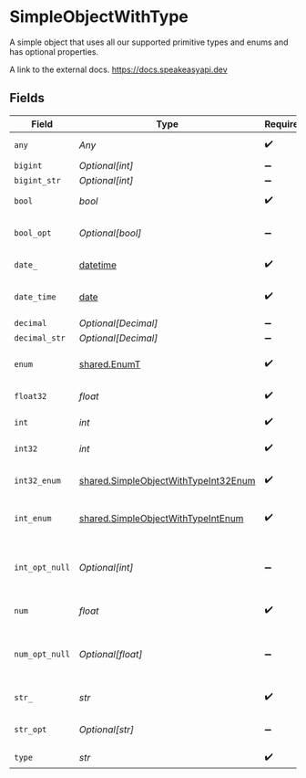 # SimpleObjectWithType

A simple object that uses all our supported primitive types and enums and has optional properties.

A link to the external docs.
<https://docs.speakeasyapi.dev>


## Fields

| Field                                                                                        | Type                                                                                         | Required                                                                                     | Description                                                                                  | Example                                                                                      |
| -------------------------------------------------------------------------------------------- | -------------------------------------------------------------------------------------------- | -------------------------------------------------------------------------------------------- | -------------------------------------------------------------------------------------------- | -------------------------------------------------------------------------------------------- |
| `any`                                                                                        | *Any*                                                                                        | :heavy_check_mark:                                                                           | An any property.                                                                             | any                                                                                          |
| `bigint`                                                                                     | *Optional[int]*                                                                              | :heavy_minus_sign:                                                                           | N/A                                                                                          | 8821239038968084                                                                             |
| `bigint_str`                                                                                 | *Optional[int]*                                                                              | :heavy_minus_sign:                                                                           | N/A                                                                                          | 9223372036854775808                                                                          |
| `bool`                                                                                       | *bool*                                                                                       | :heavy_check_mark:                                                                           | A boolean property.                                                                          | true                                                                                         |
| `bool_opt`                                                                                   | *Optional[bool]*                                                                             | :heavy_minus_sign:                                                                           | An optional boolean property.                                                                | true                                                                                         |
| `date_`                                                                                      | [datetime](https://docs.python.org/3/library/datetime.html#datetime-objects)                 | :heavy_check_mark:                                                                           | A date property.                                                                             | 2020-01-01                                                                                   |
| `date_time`                                                                                  | [date](https://docs.python.org/3/library/datetime.html#date-objects)                         | :heavy_check_mark:                                                                           | A date-time property.                                                                        | 2020-01-01T00:00:00.000000001Z                                                               |
| `decimal`                                                                                    | *Optional[Decimal]*                                                                          | :heavy_minus_sign:                                                                           | N/A                                                                                          | 3.141592653589793                                                                            |
| `decimal_str`                                                                                | *Optional[Decimal]*                                                                          | :heavy_minus_sign:                                                                           | N/A                                                                                          | 3.14159265358979344719667586                                                                 |
| `enum`                                                                                       | [shared.EnumT](../../models/shared/enumt.md)                                                 | :heavy_check_mark:                                                                           | A string based enum                                                                          | one                                                                                          |
| `float32`                                                                                    | *float*                                                                                      | :heavy_check_mark:                                                                           | A float32 property.                                                                          | 1.1                                                                                          |
| `int`                                                                                        | *int*                                                                                        | :heavy_check_mark:                                                                           | An integer property.                                                                         | 1                                                                                            |
| `int32`                                                                                      | *int*                                                                                        | :heavy_check_mark:                                                                           | An int32 property.                                                                           | 1                                                                                            |
| `int32_enum`                                                                                 | [shared.SimpleObjectWithTypeInt32Enum](../../models/shared/simpleobjectwithtypeint32enum.md) | :heavy_check_mark:                                                                           | An int32 enum property.                                                                      | 55                                                                                           |
| `int_enum`                                                                                   | [shared.SimpleObjectWithTypeIntEnum](../../models/shared/simpleobjectwithtypeintenum.md)     | :heavy_check_mark:                                                                           | An integer enum property.                                                                    | 2                                                                                            |
| `int_opt_null`                                                                               | *Optional[int]*                                                                              | :heavy_minus_sign:                                                                           | An optional integer property will be null for tests.                                         |                                                                                              |
| `num`                                                                                        | *float*                                                                                      | :heavy_check_mark:                                                                           | A number property.                                                                           | 1.1                                                                                          |
| `num_opt_null`                                                                               | *Optional[float]*                                                                            | :heavy_minus_sign:                                                                           | An optional number property will be null for tests.                                          |                                                                                              |
| `str_`                                                                                       | *str*                                                                                        | :heavy_check_mark:                                                                           | A string property.                                                                           | test                                                                                         |
| `str_opt`                                                                                    | *Optional[str]*                                                                              | :heavy_minus_sign:                                                                           | An optional string property.                                                                 | testOptional                                                                                 |
| `type`                                                                                       | *str*                                                                                        | :heavy_check_mark:                                                                           | N/A                                                                                          |                                                                                              |
